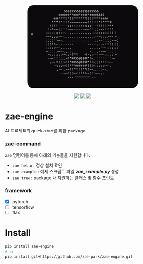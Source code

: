 
<p align="center">
  <img src="assets/img/spinning_ascii_donut.gif" style="border-radius: 20px">
  <br />
</p>
<p align="center">
    <img src="https://github.com/zae-park/zae-engine/actions/workflows/build_test.yml/badge.svg">
    <img src="https://github.com/zae-park/zae-engine/actions/workflows/unittest_badge.yml/badge.svg">
    <img src="https://github.com/zae-park/zae-engine/actions/workflows/wandb_test.yml/badge.svg">
  <br />
</p>

# zae-engine
AI 프로젝트의 quick-start를 위한 package. </br>


[//]: # (https://github.com/dbrgn/coverage-badge)

### zae-command
`zae` 명령어를 통해 아래의 기능들을 지원합니다.
- `zae hello` : 정상 설치 확인
- `zae example` : 예제 스크립트 파일 ***zae_example.py*** 생성
- `zae tree` : package 내 지원하는 클래스 및 함수 프린트

### framework
- [x] pytorch
- [ ] tensorflow
- [ ] flax

# Install 
```bash
pip install zae-engine 
# or
pip install git+https://github.com/zae-park/zae-engine.git
```

